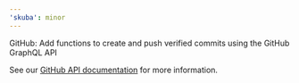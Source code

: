 ```yaml
---
'skuba': minor
---
```


GitHub: Add functions to create and push verified commits using the GitHub GraphQL API

See our [GitHub API documentation](https://seek-oss.github.io/skuba/docs/development-api/github.html#pushfilechanges) for more information.
